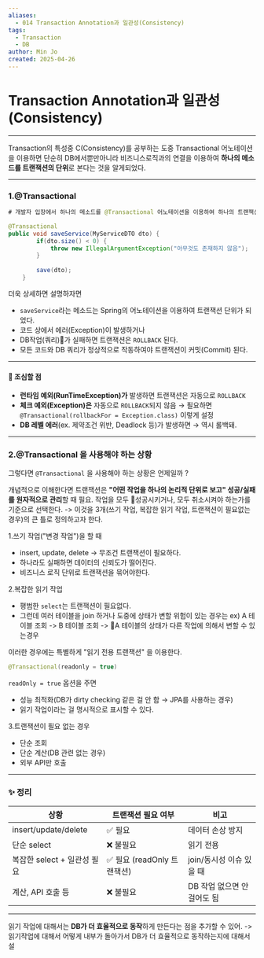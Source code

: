 ```yaml
---
aliases:
  - 014 Transaction Annotation과 일관성(Consistency)
tags:
  - Transaction
  - DB
author: Min Jo
created: 2025-04-26
---
```

# Transaction Annotation과 일관성(Consistency)
---

Transaction의 특성중 C(Consistency)를 공부하는 도중 Transactional 어노테이션을 이용하면 
단순히 DB에서뿐만아니라 비즈니스로직과의 연결을 이용하여 **하나의 메소드를 트랜잭션의 단위**로 본다는 것을 알게되었다.

---
### 1.@Transactional

```java
# 개발자 입장에서 하나의 메소드를 @Transactional 어노테이션을 이용하여 하나의 트랜잭션으로 보는 것이다.

@Transactional 
public void saveService(MyServiceDTO dto) {
		if(dto.size() < 0) {
			throw new IllegalArgumentException("아무것도 존재하지 않음");
		}
		
		save(dto);
	}
```

더욱 상세하면 설명하자면
- `saveService`라는 메소드는 Spring의 어노테이션을 이용하여 트랜잭션 단위가 되었다.
- 코드 상에서 에러(Exception)이 발생하거나 
- DB작업(쿼리)가 실패하면 트랜잭션은 `ROLLBACK` 된다.
- 모든 코드와 DB 쿼리가 정상적으로 작동하여야 트랜잭션이 커밋(Commit) 된다.

---

#### 🚨  조심할 점

- **런타임 예외(RunTimeException)가** 발생하면 트랜잭션은 자동으로 `ROLLBACK`
- **체크 예외(Exception)은** 자동으로 `ROLLBACK`되지 않음
  → 필요하면 `@Transactional(rollbackFor = Exception.class)` 이렇게 설정
- **DB 레벨 에러**(ex. 제약조건 위반, Deadlock 등)가 발생하면 → 역시 롤백돼.


---



### 2.@Transactional 을 사용해야 하는 상황 

그렇다면 `@Transactional` 을 사용해야 하는 상황은 언제일까 ? 

개념적으로 이해한다면
트랜잭션은 **"어떤 작업을 하나의 논리적 단위로 보고" 성공/실패를 원자적으로 관리**할 때 필요.
작업을 모두 성공시키거나, 모두 취소시켜야 하는가를 기준으로 선택한다.
-> 이것을 3개(쓰기 작업, 복잡한 읽기 작업, 트랜잭션이 필요없는 경우)의 큰 틀로 정의하고자 한다.

1.쓰기 작업("변경 작업")을 할 때 

- insert, update, delete -> 무조건 트랜잭션이 필요하다.
- 하나라도 실패하면 데이터의 신뢰도가 떨어진다.
- 비즈니스 로직 단위로 트랜잭션을 묶어야한다.


2.복잡한 읽기 작업
- 평범한 `select`는 트랜잭션이 필요없다.
- 그런데 여러 테이블을 join 하거나 도중에 상태가 변할 위험이 있는 경우는 
    ex) A 테이블 조회 -> B 테이블 조회 -> A 테이블의 상태가 다른 작업에 의해서 변할 수 있는경우 

이러한 경우에는 특별하게 "읽기 전용 트랜잭션" 을 이용한다.

```java
@Transactional(readonly = true)
```

`readOnly = true` 옵션을 주면

- 성능 최적화(DB가 dirty checking 같은 걸 안 함 → JPA를 사용하는 경우)
- 읽기 작업이라는 걸 명시적으로 표시할 수 있다.

3.트랜잭션이 필요 없는 경우
- 단순 조회 
- 단순 계산(DB 관련 없는 경우)
- 외부 API만 호출

---
### ✨ 정리

| 상황                   | 트랜잭션 필요 여부           | 비고                |
| -------------------- | -------------------- | ----------------- |
| insert/update/delete | ✅ 필요                 | 데이터 손상 방지         |
| 단순 select            | ❌ 불필요                | 읽기 전용             |
| 복잡한 select + 일관성 필요  | ✅ 필요 (readOnly 트랜잭션) | join/동시성 이슈 있을 때  |
| 계산, API 호출 등         | ❌ 불필요                | DB 작업 없으면 안 걸어도 됨 |




---


읽기 작업에 대해서는 **DB가 더 효율적으로 동작**하게 만든다는 점을 추가할 수 있어. 
-> 읽기작업에 대해서 어떻게 내부가 돌아가서 DB가  더 효율적으로 동작하는지에 대해서 설